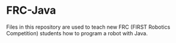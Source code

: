 # FRC-Java
Files in this repository are used to teach new FRC (FIRST Robotics Competition) students how to program a robot with Java.
